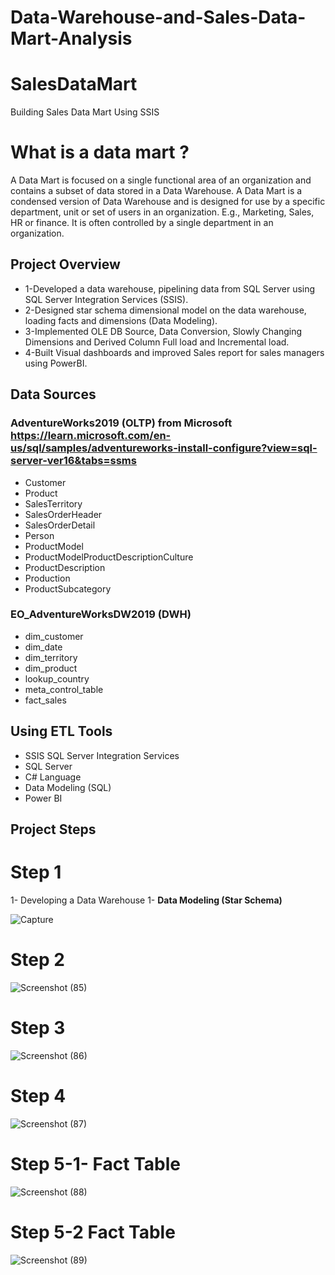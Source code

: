 # Data-Warehouse-and-Sales-Data-Mart-Analysis

# SalesDataMart
Building Sales Data Mart Using SSIS
# What is a data mart ?
A Data Mart is focused on a single functional area of an organization and contains a subset of data stored in a Data Warehouse. A Data Mart is a condensed version of Data Warehouse and is designed for use by a specific department, unit or set of users in an organization. E.g., Marketing, Sales, HR or finance. It is often controlled by a single department in an organization.

## Project Overview
*	1-Developed a data warehouse, pipelining data from SQL Server using SQL Server Integration Services (SSIS).
*	2-Designed star schema dimensional model on the data warehouse, loading facts and dimensions (Data Modeling).
*	3-Implemented OLE DB Source, Data Conversion, Slowly Changing Dimensions and Derived Column Full load and Incremental load.
*	4-Built Visual dashboards and improved Sales report for sales managers using PowerBI.

## Data Sources
### AdventureWorks2019 (OLTP) from Microsoft https://learn.microsoft.com/en-us/sql/samples/adventureworks-install-configure?view=sql-server-ver16&tabs=ssms

  - Customer
  - Product
  - SalesTerritory
  - SalesOrderHeader  
  - SalesOrderDetail
  - Person
  - ProductModel
  - ProductModelProductDescriptionCulture
  - ProductDescription
  - Production
  - ProductSubcategory

### EO_AdventureWorksDW2019 (DWH)

  - dim_customer
  - dim_date  
  - dim_territory
  - dim_product 
  - lookup_country
  - meta_control_table
  - fact_sales  

## Using ETL Tools
- SSIS SQL Server Integration Services
- SQL Server 
- C# Language 
- Data Modeling (SQL)
- Power BI

## Project Steps
# Step 1
1- Developing a Data Warehouse
1- <B>Data Modeling (Star Schema)</B>

![Capture](https://user-images.githubusercontent.com/90741989/205361677-9809f5c6-23e8-4505-a043-ed3e0c220d97.PNG)

# Step 2 
![Screenshot (85)](https://user-images.githubusercontent.com/105324794/201488462-3e789928-c9b1-4789-bf07-46831e00d58b.png)

#  Step 3 

![Screenshot (86)](https://user-images.githubusercontent.com/105324794/201488472-da7f656d-e61c-4c3d-9bf8-d9776178f329.png)

# Step 4
![Screenshot (87)](https://user-images.githubusercontent.com/105324794/201488529-0cd45225-b4c0-4937-b4e7-e2c84e721ced.png)

# Step 5-1- Fact Table 

![Screenshot (88)](https://user-images.githubusercontent.com/105324794/201488545-7f80718c-8526-4360-8273-bdc0c84253b9.png)

# Step 5-2   Fact Table 

![Screenshot (89)](https://user-images.githubusercontent.com/105324794/201488588-5501e4e3-619e-4d7f-8671-634a6426620f.png)


